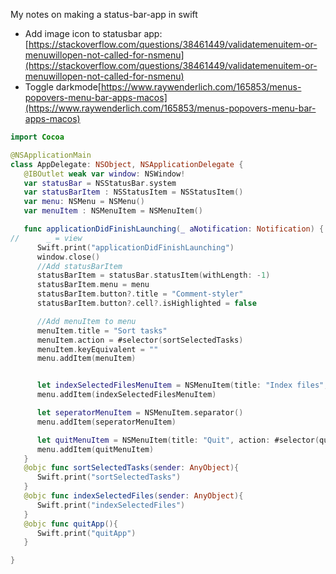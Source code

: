 My notes on making a status-bar-app <!--more--> in swift

- Add image icon to statusbar app: [https://stackoverflow.com/questions/38461449/validatemenuitem-or-menuwillopen-not-called-for-nsmenu](https://stackoverflow.com/questions/38461449/validatemenuitem-or-menuwillopen-not-called-for-nsmenu)
- Toggle darkmode[https://www.raywenderlich.com/165853/menus-popovers-menu-bar-apps-macos](https://www.raywenderlich.com/165853/menus-popovers-menu-bar-apps-macos)

```swift
import Cocoa

@NSApplicationMain
class AppDelegate: NSObject, NSApplicationDelegate {
   @IBOutlet weak var window: NSWindow!
   var statusBar = NSStatusBar.system
   var statusBarItem : NSStatusItem = NSStatusItem()
   var menu: NSMenu = NSMenu()
   var menuItem : NSMenuItem = NSMenuItem()

   func applicationDidFinishLaunching(_ aNotification: Notification) {
//      _ = view
      Swift.print("applicationDidFinishLaunching")
      window.close()
      //Add statusBarItem
      statusBarItem = statusBar.statusItem(withLength: -1)
      statusBarItem.menu = menu
      statusBarItem.button?.title = "Comment-styler"
      statusBarItem.button?.cell?.isHighlighted = false

      //Add menuItem to menu
      menuItem.title = "Sort tasks"
      menuItem.action = #selector(sortSelectedTasks)
      menuItem.keyEquivalent = ""
      menu.addItem(menuItem)


      let indexSelectedFilesMenuItem = NSMenuItem(title: "Index files", action: #selector(indexSelectedFiles), keyEquivalent: "")
      menu.addItem(indexSelectedFilesMenuItem)

      let seperatorMenuItem = NSMenuItem.separator()
      menu.addItem(seperatorMenuItem)

      let quitMenuItem = NSMenuItem(title: "Quit", action: #selector(quitApp), keyEquivalent: "")
      menu.addItem(quitMenuItem)
   }
   @objc func sortSelectedTasks(sender: AnyObject){
      Swift.print("sortSelectedTasks")
   }
   @objc func indexSelectedFiles(sender: AnyObject){
      Swift.print("indexSelectedFiles")
   }
   @objc func quitApp(){
      Swift.print("quitApp")
   }

}



```
